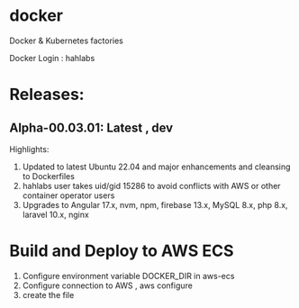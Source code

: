 # docker
Docker &amp; Kubernetes factories

Docker Login : hahlabs

# Releases:
## Alpha-00.03.01: Latest , dev
Highlights:
1. Updated to latest Ubuntu 22.04 and major enhancements and cleansing to Dockerfiles
2. hahlabs user takes uid/gid 15286 to avoid conflicts with AWS or other container operator users
3. Upgrades to Angular 17.x, nvm, npm, firebase 13.x, MySQL 8.x, php 8.x, laravel 10.x, nginx

# Build and Deploy to AWS ECS
1. Configure environment variable DOCKER_DIR in aws-ecs
2. Configure connection to AWS , aws configure
3. create the file 